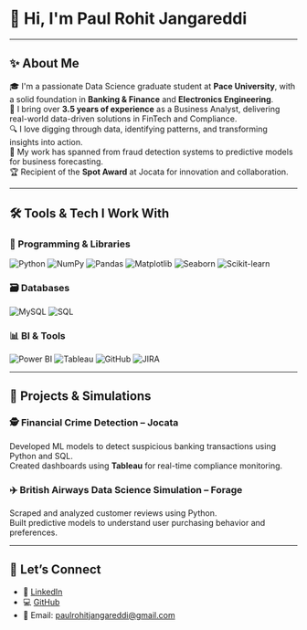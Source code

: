 # 👋 Hi, I'm Paul Rohit Jangareddi

---

## ✨ About Me

🎓 I'm a passionate Data Science graduate student at **Pace University**, with a solid foundation in **Banking & Finance** and **Electronics Engineering**.  
💼 I bring over **3.5 years of experience** as a Business Analyst, delivering real-world data-driven solutions in FinTech and Compliance.  
🔍 I love digging through data, identifying patterns, and transforming insights into action.  
🧠 My work has spanned from fraud detection systems to predictive models for business forecasting.  
🏆 Recipient of the **Spot Award** at Jocata for innovation and collaboration.

---

## 🛠️ Tools & Tech I Work With

### 🔧 Programming & Libraries
![Python](https://img.shields.io/badge/Python-3670A0?style=for-the-badge&logo=python&logoColor=white)
![NumPy](https://img.shields.io/badge/NumPy-013243?style=for-the-badge&logo=numpy&logoColor=white)
![Pandas](https://img.shields.io/badge/Pandas-150458?style=for-the-badge&logo=pandas&logoColor=white)
![Matplotlib](https://img.shields.io/badge/Matplotlib-004080?style=for-the-badge&logo=matplotlib&logoColor=white)
![Seaborn](https://img.shields.io/badge/Seaborn-46B4B7?style=for-the-badge)
![Scikit-learn](https://img.shields.io/badge/Scikit--Learn-F7931E?style=for-the-badge&logo=scikit-learn&logoColor=white)

### 🗃️ Databases
![MySQL](https://img.shields.io/badge/MySQL-00758F?style=for-the-badge&logo=mysql&logoColor=white)
![SQL](https://img.shields.io/badge/SQL-336791?style=for-the-badge&logo=postgresql&logoColor=white)

### 📊 BI & Tools
![Power BI](https://img.shields.io/badge/PowerBI-F2C811?style=for-the-badge&logo=powerbi&logoColor=black)
![Tableau](https://img.shields.io/badge/Tableau-E97627?style=for-the-badge&logo=tableau&logoColor=white)
![GitHub](https://img.shields.io/badge/GitHub-181717?style=for-the-badge&logo=github&logoColor=white)
![JIRA](https://img.shields.io/badge/JIRA-0052CC?style=for-the-badge&logo=jira&logoColor=white)

---

## 🚀 Projects & Simulations

### 🕵️ Financial Crime Detection – Jocata  
Developed ML models to detect suspicious banking transactions using Python and SQL.  
Created dashboards using **Tableau** for real-time compliance monitoring.

### ✈️ British Airways Data Science Simulation – Forage  
Scraped and analyzed customer reviews using Python.  
Built predictive models to understand user purchasing behavior and preferences.

---

## 🤝 Let’s Connect

- 💼 [LinkedIn](https://www.linkedin.com/in/paul-rohit-jangareddi-5391a9158/)
- 💻 [GitHub](https://github.com/paulrohit96)
- 📧 Email: paulrohitjangareddi@gmail.com
